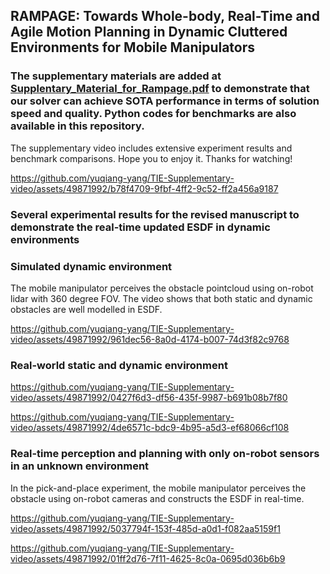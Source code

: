 
## RAMPAGE: Towards Whole-body, Real-Time and Agile Motion Planning in Dynamic Cluttered Environments for Mobile Manipulators
### The supplementary materials are added at [Supplentary_Material_for_Rampage.pdf](Supplentary_Material_for_Rampage.pdf) to demonstrate that our solver can achieve SOTA performance in terms of solution speed and quality. Python codes for benchmarks are also available in this repository.

The supplementary video includes extensive experiment results and benchmark comparisons. Hope you to enjoy it. Thanks for watching!

https://github.com/yuqiang-yang/TIE-Supplementary-video/assets/49871992/b78f4709-9fbf-4ff2-9c52-ff2a456a9187


### Several experimental results for the revised manuscript to demonstrate the real-time updated ESDF in dynamic environments 
### Simulated dynamic environment
The mobile manipulator perceives the obstacle pointcloud using on-robot lidar with 360 degree FOV. The video shows that both static and dynamic obstacles are well modelled in ESDF.

https://github.com/yuqiang-yang/TIE-Supplementary-video/assets/49871992/961dec56-8a0d-4174-b007-74d3f82c9768

### Real-world static and dynamic environment



https://github.com/yuqiang-yang/TIE-Supplementary-video/assets/49871992/0427f6d3-df56-435f-9987-b691b08b7f80




https://github.com/yuqiang-yang/TIE-Supplementary-video/assets/49871992/4de6571c-bdc9-4b95-a5d3-ef68066cf108







### Real-time perception and planning with only on-robot sensors in an unknown environment
In the pick-and-place experiment, the mobile manipulator perceives the obstacle using on-robot cameras and constructs the ESDF in real-time.

https://github.com/yuqiang-yang/TIE-Supplementary-video/assets/49871992/5037794f-153f-485d-a0d1-f082aa5159f1


https://github.com/yuqiang-yang/TIE-Supplementary-video/assets/49871992/01ff2d76-7f11-4625-8c0a-0695d036b6b9

